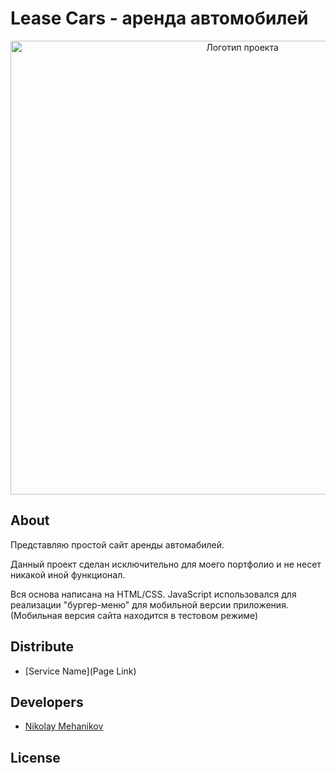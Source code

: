 # Lease Cars - аренда автомобилей
<p align="center">
      <img src="https://i.postimg.cc/13DPJcsH/Vector.png" alt="Логотип проекта" width="726">
</p>

## About

Представляю простой сайт аренды автомабилей.

Данный проект сделан исключительно для моего портфолио и не несет никакой иной функционал.

Вся основа написана на HTML/CSS. JavaScript использовался для реализации "бургер-меню" для мобильной версии приложения.
(Мобильная версия сайта находится в тестовом режиме)

## Distribute

- [Service Name](Page Link)


## Developers

- [Nikolay Mehanikov](https://github.com/NikolayMehanikov)
## License
